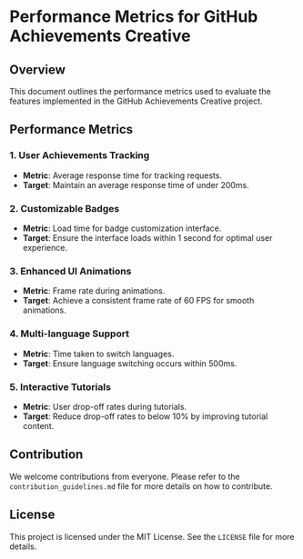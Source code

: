 # Performance Metrics for GitHub Achievements Creative

## Overview
This document outlines the performance metrics used to evaluate the features implemented in the GitHub Achievements Creative project.

## Performance Metrics

### 1. User Achievements Tracking
- **Metric**: Average response time for tracking requests.
- **Target**: Maintain an average response time of under 200ms.

### 2. Customizable Badges
- **Metric**: Load time for badge customization interface.
- **Target**: Ensure the interface loads within 1 second for optimal user experience.

### 3. Enhanced UI Animations
- **Metric**: Frame rate during animations.
- **Target**: Achieve a consistent frame rate of 60 FPS for smooth animations.

### 4. Multi-language Support
- **Metric**: Time taken to switch languages.
- **Target**: Ensure language switching occurs within 500ms.

### 5. Interactive Tutorials
- **Metric**: User drop-off rates during tutorials.
- **Target**: Reduce drop-off rates to below 10% by improving tutorial content.

## Contribution
We welcome contributions from everyone. Please refer to the `contribution_guidelines.md` file for more details on how to contribute.

## License
This project is licensed under the MIT License. See the `LICENSE` file for more details.
